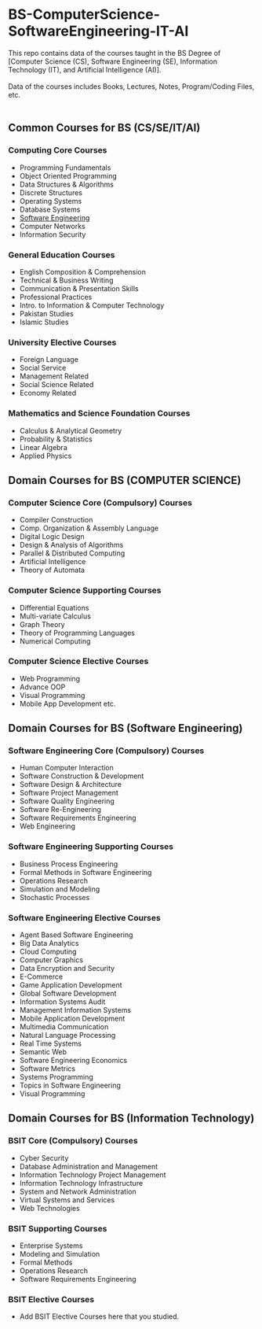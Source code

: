# BS-ComputerScience-SoftwareEngineering-IT-AI
This repo contains data of the courses taught in the BS Degree of [Computer Science (CS), Software Engineering (SE), Information Technology (IT), and Artificial Intelligence (AI)]. 
<br> <br>
Data of the courses includes Books, Lectures, Notes, Program/Coding Files, etc.
<br><br>
## Common Courses for BS (CS/SE/IT/AI) <br>
### Computing Core Courses
* Programming Fundamentals
* Object Oriented Programming
* Data Structures & Algorithms
* Discrete Structures
* Operating Systems
* Database Systems
* [Software Engineering](https://github.com/humairshoukat/BS-ComputerScience-SoftwareEngineering-IT-AI/tree/main/Software-Engineering)
* Computer Networks
* Information Security

### General Education Courses
* English Composition & Comprehension
* Technical & Business Writing 
* Communication & Presentation Skills
* Professional Practices
* Intro. to Information & Computer Technology
* Pakistan Studies
* Islamic Studies
 
### University Elective Courses
* Foreign Language
* Social Service
* Management Related
* Social Science Related
* Economy Related

### Mathematics and Science Foundation Courses
* Calculus & Analytical Geometry 
* Probability & Statistics
* Linear Algebra
* Applied Physics

## Domain Courses for BS (COMPUTER SCIENCE) <br>
### Computer Science Core (Compulsory) Courses
* Compiler Construction
* Comp. Organization & Assembly Language
* Digital Logic Design
* Design & Analysis of Algorithms
* Parallel & Distributed Computing
* Artificial Intelligence
* Theory of Automata

### Computer Science Supporting Courses
* Differential Equations
* Multi-variate Calculus
* Graph Theory
* Theory of Programming Languages
* Numerical Computing

### Computer Science Elective Courses
* Web Programming
* Advance OOP
* Visual Programming
* Mobile App Development etc.

## Domain Courses for BS (Software Engineering) <br>
### Software Engineering Core (Compulsory) Courses
* Human Computer Interaction
* Software Construction & Development
* Software Design & Architecture
* Software Project Management
* Software Quality Engineering
* Software Re-Engineering
* Software Requirements Engineering
* Web Engineering 

### Software Engineering Supporting Courses
* Business Process Engineering
* Formal Methods in Software Engineering
* Operations Research
* Simulation and Modeling
* Stochastic Processes

### Software Engineering Elective Courses
* Agent Based Software Engineering
* Big Data Analytics
* Cloud Computing
* Computer Graphics
* Data Encryption and Security
* E-Commerce
* Game Application Development
* Global Software Development
* Information Systems Audit
* Management Information Systems
* Mobile Application Development
* Multimedia Communication
* Natural Language Processing
* Real Time Systems
* Semantic Web
* Software Engineering Economics
* Software Metrics
* Systems Programming
* Topics in Software Engineering
* Visual Programming 

## Domain Courses for BS (Information Technology) <br>
### BSIT Core (Compulsory) Courses
* Cyber Security
* Database Administration and Management
* Information Technology Project Management
* Information Technology Infrastructure
* System and Network Administration
* Virtual Systems and Services
* Web Technologies 

### BSIT Supporting Courses
* Enterprise Systems
* Modeling and Simulation
* Formal Methods
* Operations Research
* Software Requirements Engineering 

### BSIT Elective Courses
* Add BSIT Elective Courses here that you studied.
